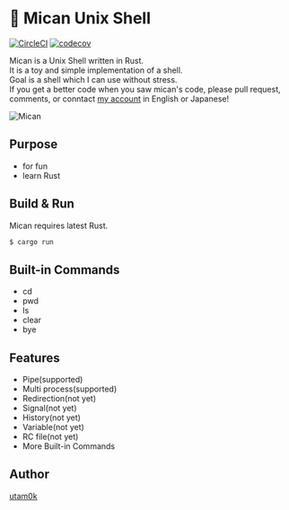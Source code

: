 🍊 Mican Unix Shell
===
[![CircleCI](https://circleci.com/gh/utam0k/mican/tree/master.svg?style=svg)](https://circleci.com/gh/utam0k/mican/tree/master)
[![codecov](https://codecov.io/gh/utam0k/mican/branch/master/graph/badge.svg)](https://codecov.io/gh/utam0k/mican)

Mican is a Unix Shell written in Rust.  
It is a toy and simple implementation of a shell.  
Goal is a shell which I can use without stress.  
If you get a better code when you saw mican's code, please pull request, comments, or conntact [my account](https://twitter.com/utam0k) in English or Japanese!

![Mican](https://raw.githubusercontent.com/utam0k/mican/master/screenshot.gif)

## Purpose
- for fun
- learn Rust

## Build & Run
Mican requires latest Rust.
```sh
$ cargo run
```

## Built-in Commands
- cd
- pwd
- ls
- clear
- bye

## Features
- Pipe(supported)
- Multi process(supported)
- Redirection(not yet)
- Signal(not yet)
- History(not yet)
- Variable(not yet)
- RC file(not yet)
- More Built-in Commands

## Author
[utam0k](https://twitter.com/utam0k)
